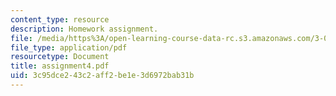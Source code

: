 ```yaml
---
content_type: resource
description: Homework assignment.
file: /media/https%3A/open-learning-course-data-rc.s3.amazonaws.com/3-093-information-exploration-becoming-a-savvy-scholar-fall-2006/3c95dce243c2aff2be1e3d6972bab31b_assignment4.pdf
file_type: application/pdf
resourcetype: Document
title: assignment4.pdf
uid: 3c95dce2-43c2-aff2-be1e-3d6972bab31b
---
```

